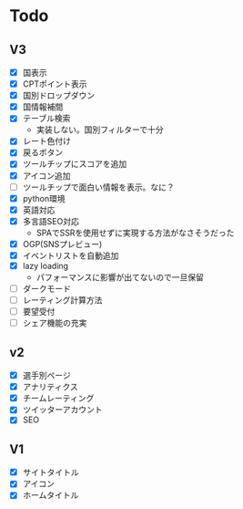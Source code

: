 # Todo

## V3

- [x] 国表示
- [x] CPTポイント表示
- [x] 国別ドロップダウン
- [x] 国情報補間
- [x] テーブル検索
  - 実装しない。国別フィルターで十分
- [x] レート色付け
- [x] 戻るボタン
- [x] ツールチップにスコアを追加
- [x] アイコン追加
- [ ] ツールチップで面白い情報を表示。なに？
- [x] python環境
- [x] 英語対応
- [x] 多言語SEO対応
  - SPAでSSRを使用せずに実現する方法がなさそうだった
- [x] OGP(SNSプレビュー)
- [x] イベントリストを自動追加
- [x] lazy loading
  - パフォーマンスに影響が出てないので一旦保留
- [ ] ダークモード
- [ ] レーティング計算方法
- [ ] 要望受付
- [ ] シェア機能の充実

## v2

- [x] 選手別ページ
- [x] アナリティクス
- [x] チームレーティング
- [x] ツイッターアカウント
- [x] SEO

## V1

- [x] サイトタイトル
- [x] アイコン
- [x] ホームタイトル
